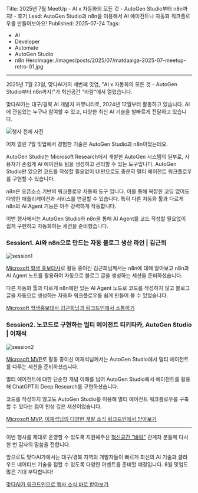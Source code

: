 Title: 2025년 7월 MeetUp - AI x 자동화의 모든 것 - AutoGen Studio부터 n8n까지! - 후기
Lead: AutoGen Studio과 n8n을 이용해서 AI 에이전트나 자동화 워크플로우를 만들어보아요!
Published: 2025-07-24
Tags:
  - AI
  - Developer
  - Automate
  - AutoGen Studio
  - n8n
HeroImage: /images/posts/2025/07/matdaaiga-2025-07-meetup-retro-01.jpg
---

2025년 7월 23일, 맞다AI가의 세번째 밋업, "AI x 자동화의 모든 것 - AutoGen Studio부터 n8n까지!"가 혁신공간 "바람"에서 열렸습니다.

맞다AI가는 대구/경북 AI 개발자 커뮤니티로, 2024년 12월부터 활동하고 있습니다. AI에 관심있는 누구나 참여할 수 있고, 다양한 최신 AI 기술을 발빠르게 전달하고 있습니다.

![행사 전체 사진][image-01]

어제 열린 7월 밋업에서 경험한 기술은 AutoGen Studio과 n8n이었는데요. 

AutoGen Studio는 Microsoft Research에서 개발한 AutoGen 시스템의 일부로, 사용자가 손쉽게 AI 에이전트 팀을 생성하고 관리할 수 있는 도구입니다. AutoGen Studio만 있으면 코드를 작성할 필요없이 UI만으로도 충분히 멀티 에이전트 워크플로우를 구현할 수 있습니다.

n8n은 오픈소스 기반의 워크플로우 자동화 도구 입니다. 이를 통해 복잡한 코딩 없이도 다양한 애플리케이션과 서비스를 연결할 수 있습니다. 특히 다른 자동화 툴과 다르게 n8n의 AI Agent 기능은 아주 강력하게 작동합니다.

이번 행사에서는 AutoGen Studio와 n8n을 통해 AI Agent를 코드 작성할 필요없이 쉽게 구현하고 자동화하는 세션을 준비했습니다.

### Session1. AI와 n8n으로 만드는 자동 블로그 생산 라인 | 김근희

![session1][image-02]

[Microsoft 학생 홍보대사][mlsa]로 활동 중이신 김근희님께서는 n8n에 대해 알아보고 n8n과 AI Agent 노드를 활용하여 자동으로 블로그 글을 생성하는 세션을 준비하셨습니다.

다른 자동화 툴과 다르게 n8n에만 있는 AI Agent 노드로 코드를 작성하지 않고 블로그 글을 자동으로 생성하는 자동화 워크플로우를 쉽게 만들어 볼 수 있었습니다.

[Microsoft 학생홍보대사 김근희님과 링크드인에서 소통하기][geunhee-sns]

### Session2. 노코드로 구현하는 멀티 에이전트 티키타카, AutoGen Studio | 이재석

![session2][image-03]

[Microsoft MVP][mvp]로 활동 중이신 이재석님께서는 AutoGen Studio에서 멀티 에이전트를 다루는 세션을 준비하셨습니다.

멀티 에이전트에 대한 단순한 개념 이해를 넘어 AutoGen Studio에서 에이전트를 활용해 ChatGPT의 Deep Research를 구현하셨습니다. 

코드를 작성하지 않고도 AutoGen Studio를 이용해 멀티 에이전트 워크플로우를 구축할 수 있다는 점이 인상 깊은 세션이었습니다.

[Microsoft MVP, 이재석님의 다양한 개발 소식 링크드인에서 받아보기][jaeseok-sns]

---

이번 행사를 제대로 운영할 수 있도록 지원해주신 [혁신공간 "바람"][baram] 관계자 분들께 다시 한 번 감사의 말씀을 전합니다.

앞으로도 맞다AI가에서는 대구/경북 지역의 개발자들이 빠르게 최신의 AI 기술과 클라우드 네이티브 기술을 접할 수 있도록 다양한 이벤트를 준비할 예정입니다. 8월 밋업도 많은 기대 부탁합니다!

[맞다AI가 링크드인으로 행사 소식 바로 받아보기][matdaaiga-sns]

[image-01]: /images/posts/2025/07/matdaaiga-2025-07-meetup-retro-01.jpg
[image-02]: /images/posts/2025/07/matdaaiga-2025-07-meetup-retro-02.jpg
[image-03]: /images/posts/2025/07/matdaaiga-2025-07-meetup-retro-03.jpg

[baram]: http://www.dgyouth.kr/dgyouth/intro.asp

[mlsa]: https://mvp.microsoft.com/studentambassadors
[mvp]: https://mvp.microsoft.com/mvp

[geunhee-sns]: https://linkedin.com/in/geunhee-kim1227
[jaeseok-sns]: https://linkedin.com/in/leejaeseok
[matdaaiga-sns]: https://www.linkedin.com/company/matdaaiga
